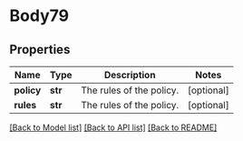 # Body79

## Properties
Name | Type | Description | Notes
------------ | ------------- | ------------- | -------------
**policy** | **str** | The rules of the policy. | [optional] 
**rules** | **str** | The rules of the policy. | [optional] 

[[Back to Model list]](../README.md#documentation-for-models) [[Back to API list]](../README.md#documentation-for-api-endpoints) [[Back to README]](../README.md)

